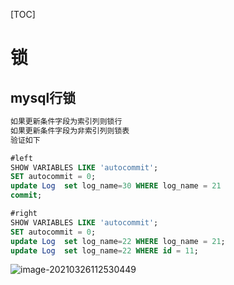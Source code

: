 [TOC]

# 锁

## mysql行锁

```sh
如果更新条件字段为索引列则锁行
如果更新条件字段为非索引列则锁表
验证如下
```

```sql
#left
SHOW VARIABLES LIKE 'autocommit';
SET autocommit = 0;  
update Log  set log_name=30 WHERE log_name = 21 
commit;

#right
SHOW VARIABLES LIKE 'autocommit';
SET autocommit = 0;  
update Log  set log_name=22 WHERE log_name = 21;
update Log  set log_name=22 WHERE id = 11;
```



![image-20210326112530449](C:\Users\guochuang\AppData\Roaming\Typora\typora-user-images\image-20210326112530449.png)


